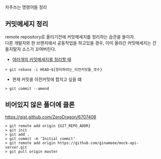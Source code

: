 자주쓰는 명령어들 정리

## 커밋메세지 정리

remote repository로 올리기전에 커밋메세지를 정리하는 습관을 들이자.\
다른 개발자와 한 브랜치에서 공동작업을 하고있을 경우, 이미 올라간 커밋메세지는 건들지말자 소스가 꼬여버린다.

- [여러개의 커밋메세지를 정리할 때](https://monthlywoongah.tistory.com/37)

```shell
> git rebase -i HEAD~${정리하려는_이전커밋들_갯수}
```

- 현재 커밋을 이전커밋에 합치고 싶을 떄

```shell
> git commit --amend
```

## 비어있지 않은 폴더에 클론

https://gist.github.com/ZeroDragon/6707408

```shell
> git remote add origin {GIT_REPO_ADDR}
> git init
> git add .
> git commit -m ‘Initial commit’
> git remote add origin https://github.com/ginameee/mock-api-server.git
> git pull origin master
```
